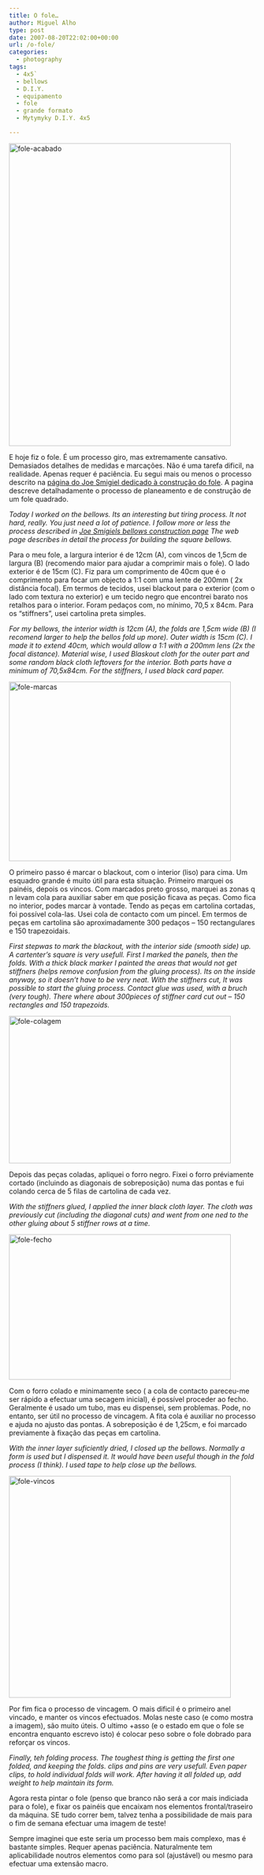 ```yaml
---
title: O fole…
author: Miguel Alho
type: post
date: 2007-08-20T22:02:00+00:00
url: /o-fole/
categories:
  - photography
tags:
  - 4x5`
  - bellows
  - D.I.Y.
  - equipamento
  - fole
  - grande formato
  - Mytymyky D.I.Y. 4x5

---
```

[<img src="http://farm2.static.flickr.com/1018/1186958562_250d1a3294_o.jpg" width="450" height="614" alt="fole-acabado" />][1]

E hoje fiz o fole. É um processo giro, mas extremamente cansativo. Demasiados detalhes de medidas e marcações. Não é uma tarefa dificil, na realidade. Apenas requer é paciência. Eu segui mais ou menos o processo descrito na [página do Joe Smigiel dedicado à construção do fole][2]. A pagina descreve detalhadamente o processo de planeamento e de construção de um fole quadrado. 

<span style="font-style:italic;">Today I worked on the bellows. Its an interesting but tiring process. It not hard, really. You just need a lot of patience. I follow more or less the process described in <a href="http://my.net-link.net/~jsmigiel/bellows.html">Joe Smigiels bellows construction page</a> The web page describes in detail the process for building the square bellows.</span>

Para o meu fole, a largura interior é de 12cm (A), com vincos de 1,5cm de largura (B) (recomendo maior para ajudar a comprimir mais o fole). O lado exterior é de 15cm (C). Fiz para um comprimento de 40cm que é o comprimento para focar um objecto a 1:1 com uma lente de 200mm ( 2x distância focal). Em termos de tecidos, usei blackout para o exterior (com o lado com textura no exterior) e um tecido negro que encontrei barato nos retalhos para o interior. Foram pedaços com, no mínimo, 70,5 x 84cm. Para os &#8220;stiffners&#8221;, usei cartolina preta simples.

<span style="font-style:italic;">For my bellows, the interior width is 12cm (A), the folds are 1,5cm wide (B) (I recomend larger to help the bellos fold up more). Outer width is 15cm (C). I made it to extend 40cm, which would allow a 1:1 with a 200mm lens (2x the focal distance). Material wise, I used Blaskout cloth for the outer part and some random black cloth leftovers for the interior. Both parts have a minimum of 70,5x84cm. For the stiffners, I used black card paper.</span>

[<img src="http://farm2.static.flickr.com/1057/1186960396_e0feb7c410.jpg" width="450" height="364" alt="fole-marcas" />][3]

O primeiro passo é marcar o blackout, com o interior (liso) para cima. Um esquadro grande é muito útil para esta situação. Primeiro marquei os painéis, depois os vincos. Com marcados preto grosso, marquei as zonas q n levam cola para auxiliar saber em que posição ficava as peças. Como fica no interior, podes marcar à vontade. Tendo as peças em cartolina cortadas, foi possível cola-las. Usei cola de contacto com um pincel. Em termos de peças em cartolina são aproximadamente 300 pedaços &#8211; 150 rectangulares e 150 trapezoidais.

<span style="font-style:italic;">First stepwas to mark the blackout, with the interior side (smooth side) up. A cartenter&#8217;s square is very usefull. First I marked the panels, then the folds. With a thick black marker I painted the areas that would not get stiffners (helps remove confusion from the gluing process). Its on the inside anyway, so it doesn&#8217;t have to be very neat. With the stiffners cut, It was possible to start the gluing process. Contact glue was used, with a bruch (very tough). There where about 300pieces of stiffner card cut out &#8211; 150 rectangles and 150 trapezoids. </span>

[<img src="http://farm2.static.flickr.com/1250/1186961934_ddef7b6462.jpg" width="450" height="299" alt="fole-colagem" />][4]

Depois das peças coladas, apliquei o forro negro. Fixei o forro préviamente cortado (incluindo as diagonais de sobreposição) numa das pontas e fui colando cerca de 5 filas de cartolina de cada vez.

<span style="font-style:italic;">With the stiffners glued, I applied the inner black cloth layer. The cloth was previously cut (including the diagonal cuts) and went from one ned to the other gluing about 5 stiffner rows at a time.</span>

[<img src="http://farm2.static.flickr.com/1150/1186105501_1832542e37.jpg" width="450" height="295" alt="fole-fecho" />][5]

Com o forro colado e minimamente seco ( a cola de contacto pareceu-me ser rápido a efectuar uma secagem inicial), é possível proceder ao fecho. Geralmente é usado um tubo, mas eu dispensei, sem problemas. Pode, no entanto, ser útil no processo de vincagem. A fita cola é auxiliar no processo e ajuda no ajusto das pontas. A sobreposição é de 1,25cm, e foi marcado previamente à fixação das peças em cartolina.

<span style="font-style:italic;">With the inner layer suficiently dried, I closed up the bellows. Normally a form is used but I dispensed it. It would have been useful though in the fold process (I think). I used tape to help close up the bellows. </span>

[<img src="http://farm2.static.flickr.com/1172/1186106197_424876e8b2.jpg" width="450" height="450" alt="fole-vincos" />][6]

Por fim fica o processo de vincagem. O mais dificil é o primeiro anel vincado, e manter os vincos efectuados. Molas neste caso (e como mostra a imagem), são muito úteis. O ultimo +asso (e o estado em que o fole se encontra enquanto escrevo isto) é colocar peso sobre o fole dobrado para reforçar os vincos.

<span style="font-style:italic;">Finally, teh folding process. The toughest thing is getting the first one folded, and keeping the folds. clips and pins are very usefull. Even paper clips, to hold individual folds will work. After having it all folded up, add weight to help maintain its form.</span>

Agora resta pintar o fole (penso que branco não será a cor mais indiciada para o fole), e fixar os painéis que encaixam nos elementos frontal/traseiro da máquina. SE tudo correr bem, talvez tenha a possibilidade de mais para o fim de semana efectuar uma imagem de teste!

Sempre imaginei que este seria um processo bem mais complexo, mas é bastante simples. Requer apenas paciência. Naturalmente tem aplicabilidade noutros elementos como para sol (ajustável) ou mesmo para efectuar uma extensão macro.

 [1]: http://www.flickr.com/photos/mytymyky/1186958562/ "Photo Sharing"
 [2]: http://my.net-link.net/~jsmigiel/bellows.html
 [3]: http://www.flickr.com/photos/mytymyky/1186960396/ "Photo Sharing"
 [4]: http://www.flickr.com/photos/mytymyky/1186961934/ "Photo Sharing"
 [5]: http://www.flickr.com/photos/mytymyky/1186105501/ "Photo Sharing"
 [6]: http://www.flickr.com/photos/mytymyky/1186106197/ "Photo Sharing"